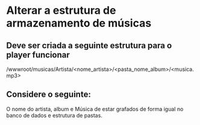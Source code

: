 # Alterar a estrutura de armazenamento de músicas

## Deve ser criada a seguinte estrutura para o player funcionar

/wwwroot/musicas/Artista/<nome_artista>/<pasta_nome_album>/<musica.mp3>


## Considere o seguinte:

O nome do artista, album e Música de estar grafados de forma igual no banco de dados e estrutura de pastas. 